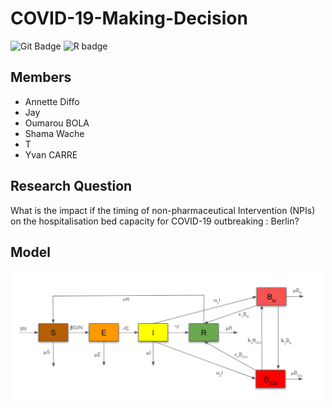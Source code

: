 # COVID-19-Making-Decision


![Git Badge](https://img.shields.io/badge/-Git-blue?style=flat&logo=Git&logoColor=white)
![R badge](https://img.shields.io/badge/R-276DC3?style=for-the-badge&logo=r&logoColor=white)

## Members

- Annette Diffo
- Jay 
- Oumarou BOLA
- Shama Wache 
- T
- Yvan CARRE

## Research Question

What is the impact if the timing of non-pharmaceutical Intervention (NPIs) on the hospitalisation bed capacity for COVID-19 outbreaking : Berlin?


## Model

<p align="center">
  <img src="images/model.png" alt="train" width="500"/>
</p>



